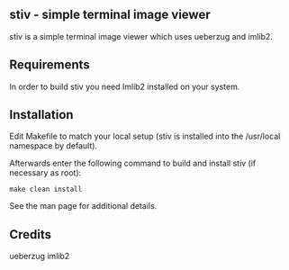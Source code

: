 stiv - simple terminal image viewer
-----------------------------------
stiv is a simple terminal image viewer which uses ueberzug and imlib2.


Requirements
------------
In order to build stiv you need Imlib2 installed on your system.


Installation
------------
Edit Makefile to match your local setup (stiv is installed into the /usr/local namespace by default).

Afterwards enter the following command to build and install stiv (if
necessary as root):

    make clean install

See the man page for additional details.

Credits
-------
ueberzug
imlib2
